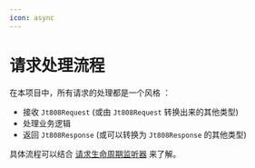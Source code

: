 ```yaml
---
icon: async
---
```


# 请求处理流程

在本项目中，所有请求的处理都是一个风格 ：

- 接收 `Jt808Request` (或由 `Jt808Request` 转换出来的其他类型)
- 处理业务逻辑
- 返回 `Jt808Response` (或可以转换为 `Jt808Response` 的其他类型)

具体流程可以结合 [请求生命周期监听器](../customization/request-lifecycle-listener.md) 来了解。


